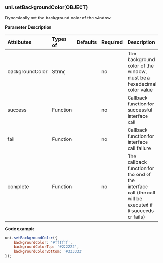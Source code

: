 ### uni.setBackgroundColor(OBJECT)

Dynamically set the background color of the window.

**Parameter Description**

| Attributes      | Types of | Defaults | Required | Description                                                  |
| :-------------- | :------- | :------- | :------- | :----------------------------------------------------------- |
| backgroundColor | String   |          | no       | The background color of the window, must be a hexadecimal color value |
| success         | Function |          | no       | Callback function for successful interface call              |
| fail            | Function |          | no       | Callback function for interface call failure                 |
| complete        | Function |          | no       | The callback function for the end of the interface call (the call will be executed if it succeeds or fails) |

**Code example**

```javascript
uni.setBackgroundColor({
    backgroundColor: '#ffffff',
    backgroundColorTop: '#222222',
    backgroundColorBottom: '#333333'
});
```

